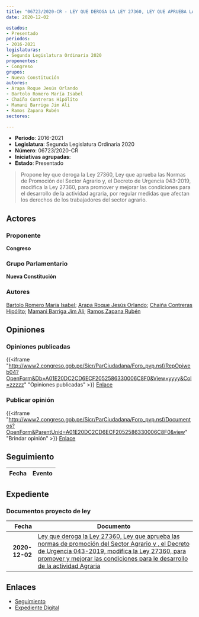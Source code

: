 ```yaml
---
title: "06723/2020-CR - LEY QUE DEROGA LA LEY 27360, LEY QUE APRUEBA LAS NORMAS DE PROMOCIÓN DEL SECTOR AGRARIO Y, EL DECRETO DE URGENCIA 043-2019, MODIFICA LA LEY 27360, PARA PROMOVER Y MEJOIRAR LAS CONDICIONES PARA EL DESARROLLO DE LA ACTIVIDAD AGRARIA"
date: 2020-12-02

estados:
- Presentado
periodos:
- 2016-2021
legislaturas:
- Segunda Legislatura Ordinaria 2020
proponentes:
- Congreso
grupos:
- Nueva Constitución
autores:
- Arapa Roque Jesús Orlando
- Bartolo Romero María Isabel
- Chaiña Contreras Hipólito
- Mamani Barriga Jim Ali
- Ramos Zapana Rubén
sectores:

---
```

- **Periodo**: 2016-2021
- **Legislatura**: Segunda Legislatura Ordinaria 2020
- **Número**: 06723/2020-CR
- **Iniciativas agrupadas**: 
- **Estado**: Presentado

> Propone ley que deroga la Ley 27360, Ley que aprueba las Normas de Promoción del Sector Agrario y, el Decreto de Urgencia 043-2019, modifica la Ley 27360, para promover y mejorar las condiciones para el desarrollo de la actividad agraria, por regular medidas que afectan los derechos de los trabajadores del sector agrario.


## Actores

### Proponente

**Congreso**

### Grupo Parlamentario

**Nueva Constitución**

### Autores

[Bartolo Romero María Isabel](mailto:mailto:mbartolo@congreso.gob.pe); [Arapa Roque Jesús Orlando](mailto:mailto:jarapa@congreso.gob.pe); [Chaiña Contreras Hipólito](mailto:mailto:hchaina@congreso.gob.pe); [Mamani Barriga Jim Ali](mailto:mailto:jmamani@congreso.gob.pe); [Ramos Zapana Rubén](mailto:mailto:rramos@congreso.gob.pe)

## Opiniones

### Opiniones publicadas

{{<iframe "http://www2.congreso.gob.pe/Sicr/ParCiudadana/Foro_pvp.nsf/RepOpiweb04?OpenForm&Db=A01E20DC2CD6ECF2052586330006C8F0&View=yyyy&Col=zzzzz" "Opiniones publicadas" >}}
[Enlace](http://www2.congreso.gob.pe/Sicr/ParCiudadana/Foro_pvp.nsf/RepOpiweb04?OpenForm&Db=A01E20DC2CD6ECF2052586330006C8F0&View=yyyy&Col=zzzzz)

### Publicar opinión

{{<iframe "http://www2.congreso.gob.pe/Sicr/ParCiudadana/Foro_pvp.nsf/Documentos?OpenForm&ParentUnid=A01E20DC2CD6ECF2052586330006C8F0&view" "Brindar opinión" >}}
[Enlace](http://www2.congreso.gob.pe/Sicr/ParCiudadana/Foro_pvp.nsf/Documentos?OpenForm&ParentUnid=A01E20DC2CD6ECF2052586330006C8F0&view)


## Seguimiento

| Fecha | Evento |
|------:|--------|


## Expediente

### Documentos proyecto de ley

| Fecha | Documento |
|------:|-----------|
| **2020-12-02** | [Ley que deroga la Ley 27360, Ley que aprueba las normas de promoción del Sector Agrario y , el Decreto de Urgencia 043-2019, modifica la Ley 27360, para promover y mejorar las condiciones para le desarrollo de la actividad Agraria](http://www.leyes.congreso.gob.pe/Documentos/2016_2021/Proyectos_de_Ley_y_de_Resoluciones_Legislativas/PL0672320201202.pdf) |

## Enlaces

- [Seguimiento](http://www2.congreso.gob.pe/Sicr/TraDocEstProc/CLProLey2016.nsf/f7fff46988ca05b1052578e100829cc7/2a71eae449479c410525863300127303?OpenDocument)
- [Expediente Digital](http://www2.congreso.gob.pe/Sicr/TraDocEstProc/Expvirt_2011.nsf/visbusqptramdoc1621/06723?opendocument)

